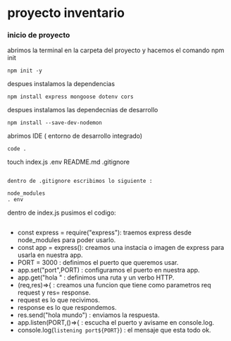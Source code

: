 # proyecto inventario
### inicio de proyecto
abrimos la terminal en la carpeta del proyecto y hacemos el comando npm init
```
npm init -y

```
despues instalamos la dependencias 
```
npm install express mongoose dotenv cors
```

despues instalamos las dependecnias de desarrollo

```
npm install --save-dev-nodemon
```
abrimos IDE ( entorno de desarrollo integrado)
```
code .
```
touch index.js .env README.md .gitignore
```

dentro de .gitignore escribimos lo siguiente :

node_modules
. env 
```

dentro de index.js pusimos el codigo: 
```
```
- const express = require("express"):    traemos express desde node_modules para poder usarlo.
- const app = express():    creamos una instacia o imagen de express para usarla en nuestra app.
- PORT = 3000 :    definimos el puerto que queremos usar.
- app.set("port",PORT) :     configuramos el puerto en nuestra app.
- app.get("hola "  : definimos una  ruta y un verbo HTTP.    
- (req,res)=>{ :    creamos una funcion que tiene como parametros req request y res= response.
- request es lo que recivimos.
- response es lo que respondemos.
- res.send("hola mundo") :      enviamos la respuesta.   
- app.listen(PORT,()=>{  :     escucha el puerto y avisame en console.log.
-  console.log(`listening port${PORT}`) :    el mensaje que esta todo ok.